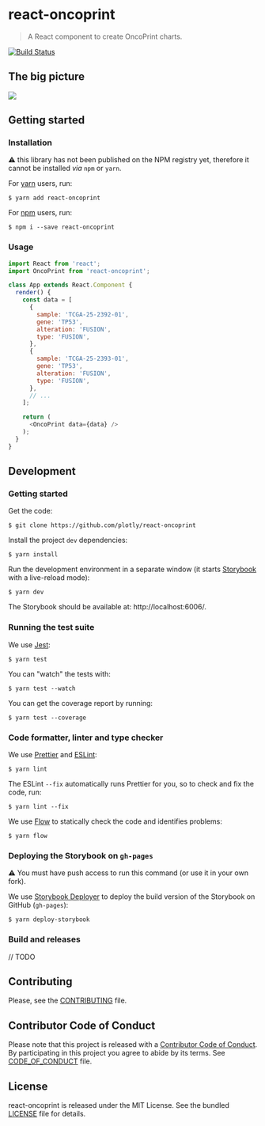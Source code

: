 # react-oncoprint

> A React component to create OncoPrint charts.

[![Build
Status](https://travis-ci.org/plotly/react-oncoprint.svg?branch=master)](https://travis-ci.org/plotly/react-oncoprint)


## The big picture

![](./.github/react-oncoprint.gif)


## Getting started

### Installation

:warning: this library has not been published on the NPM registry yet, therefore
it cannot be installed _via_ `npm` or `yarn`.

For [yarn](https://yarnpkg.com/en/) users, run:

```
$ yarn add react-oncoprint
```

For [npm](https://www.npmjs.com/) users, run:

```
$ npm i --save react-oncoprint
```

### Usage

```js
import React from 'react';
import OncoPrint from 'react-oncoprint';

class App extends React.Component {
  render() {
    const data = [
      {
        sample: 'TCGA-25-2392-01',
        gene: 'TP53',
        alteration: 'FUSION',
        type: 'FUSION',
      },
      {
        sample: 'TCGA-25-2393-01',
        gene: 'TP53',
        alteration: 'FUSION',
        type: 'FUSION',
      },
      // ...
    ];

    return (
      <OncoPrint data={data} />
    );
  }
}
```


## Development

### Getting started

Get the code:

```
$ git clone https://github.com/plotly/react-oncoprint
```

Install the project `dev` dependencies:

```
$ yarn install
```

Run the development environment in a separate window (it starts
[Storybook](https://github.com/storybooks/storybook) with a live-reload mode):

```
$ yarn dev
```

The Storybook should be available at: http://localhost:6006/.

### Running the test suite

We use [Jest](https://facebook.github.io/jest/):

```
$ yarn test
```

You can "watch" the tests with:

```
$ yarn test --watch
```

You can get the coverage report by running:

```
$ yarn test --coverage
```

### Code formatter, linter and type checker

We use [Prettier](https://prettier.io/) and [ESLint](https://eslint.org/):

```
$ yarn lint
```

The ESLint `--fix` automatically runs Prettier for you, so to check and fix the
code, run:

```
$ yarn lint --fix
```

We use [Flow](https://flow.org/) to statically check the code and identifies
problems:

```
$ yarn flow
```

### Deploying the Storybook on `gh-pages`

:warning: You must have push access to run this command (or use it in your own
fork).

We use [Storybook Deployer](https://github.com/storybooks/storybook-deployer) to
deploy the build version of the Storybook on GitHub (`gh-pages`):

```
$ yarn deploy-storybook
```

### Build and releases

// TODO


## Contributing

Please, see the [CONTRIBUTING](CONTRIBUTING.md) file.


## Contributor Code of Conduct

Please note that this project is released with a [Contributor Code of
Conduct](http://contributor-covenant.org/). By participating in this project you
agree to abide by its terms. See [CODE_OF_CONDUCT](CODE_OF_CONDUCT.md) file.


## License

react-oncoprint is released under the MIT License. See the bundled
[LICENSE](LICENSE) file for details.
